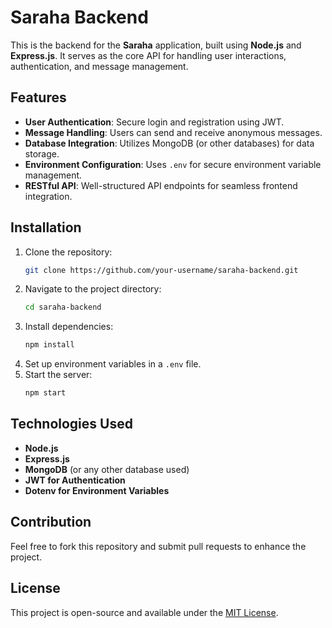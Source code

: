 # Saraha Backend

This is the backend for the **Saraha** application, built using **Node.js** and **Express.js**. It serves as the core API for handling user interactions, authentication, and message management.

## Features
- **User Authentication**: Secure login and registration using JWT.
- **Message Handling**: Users can send and receive anonymous messages.
- **Database Integration**: Utilizes MongoDB (or other databases) for data storage.
- **Environment Configuration**: Uses `.env` for secure environment variable management.
- **RESTful API**: Well-structured API endpoints for seamless frontend integration.

## Installation

1. Clone the repository:
   ```sh
   git clone https://github.com/your-username/saraha-backend.git
   ```
2. Navigate to the project directory:
   ```sh
   cd saraha-backend
   ```
3. Install dependencies:
   ```sh
   npm install
   ```
4. Set up environment variables in a `.env` file.
5. Start the server:
   ```sh
   npm start
   ```

## Technologies Used
- **Node.js**
- **Express.js**
- **MongoDB** (or any other database used)
- **JWT for Authentication**
- **Dotenv for Environment Variables**

## Contribution
Feel free to fork this repository and submit pull requests to enhance the project.

## License
This project is open-source and available under the [MIT License](LICENSE).
